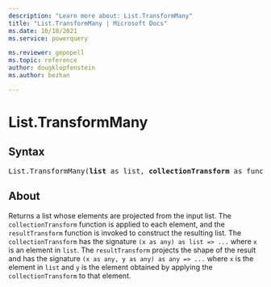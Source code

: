 ```yaml
---
description: "Learn more about: List.TransformMany"
title: "List.TransformMany | Microsoft Docs"
ms.date: 10/18/2021
ms.service: powerquery

ms.reviewer: gepopell
ms.topic: reference
author: dougklopfenstein
ms.author: bezhan

---
```

# List.TransformMany

## Syntax

<pre>
List.TransformMany(<b>list</b> as list, <b>collectionTransform</b> as function, <b>resultTransform</b> as function) as list
</pre>
  
## About  

Returns a list whose elements are projected from the input list. The `collectionTransform` function is applied to each element, and the `resultTransform` function is invoked to construct the resulting list. The `collectionTransform` has the signature `(x as any) as list => ...` where `x` is an element in `list`. The `resultTransform` projects the shape of the result and has the signature `(x as any, y as any) as any => ...` where `x` is the element in `list` and `y` is the element obtained by applying the `collectionTransform` to that element.

